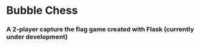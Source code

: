 # Bubble Chess

### A 2-player capture the flag game created with Flask (currently under development)



